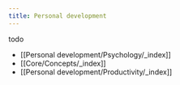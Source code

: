 ```yaml
---
title: Personal development 
---
```


todo
- [[Personal development/Psychology/_index]]
- [[Core/Concepts/_index]]
- [[Personal development/Productivity/_index]]